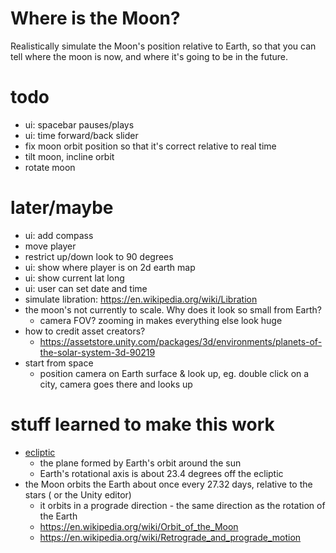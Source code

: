 # Where is the Moon?

Realistically simulate the Moon's position relative to Earth, so that you can
tell where the moon is now, and where it's going to be in the future.

# todo
- ui: spacebar pauses/plays
- ui: time forward/back slider
- fix moon orbit position so that it's correct relative to real time
- tilt moon, incline orbit
- rotate moon

# later/maybe
- ui: add compass
- move player
- restrict up/down look to 90 degrees
- ui: show where player is on 2d earth map
- ui: show current lat long
- ui: user can set date and time
- simulate libration: https://en.wikipedia.org/wiki/Libration
- the moon's not currently to scale. Why does it look so small from Earth?
    - camera FOV? zooming in makes everything else look huge
- how to credit asset creators?
    - https://assetstore.unity.com/packages/3d/environments/planets-of-the-solar-system-3d-90219
- start from space
    - position camera on Earth surface & look up, eg. double click on a city,
      camera goes there and looks up

# stuff learned to make this work
- [ecliptic](https://en.wikipedia.org/wiki/Ecliptic)
    - the plane formed by Earth's orbit around the sun
    - Earth's rotational axis is about 23.4 degrees off the ecliptic
- the Moon orbits the Earth about once every 27.32 days, relative to the stars (
  or the Unity editor)
    - it orbits in a prograde direction - the same direction as the rotation of
      the Earth
    - https://en.wikipedia.org/wiki/Orbit_of_the_Moon
    - https://en.wikipedia.org/wiki/Retrograde_and_prograde_motion
